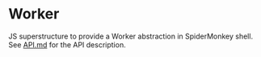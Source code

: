 # Worker
JS superstructure to provide a Worker abstraction in SpiderMonkey shell.   See [API.md](API.md) for the API description.

